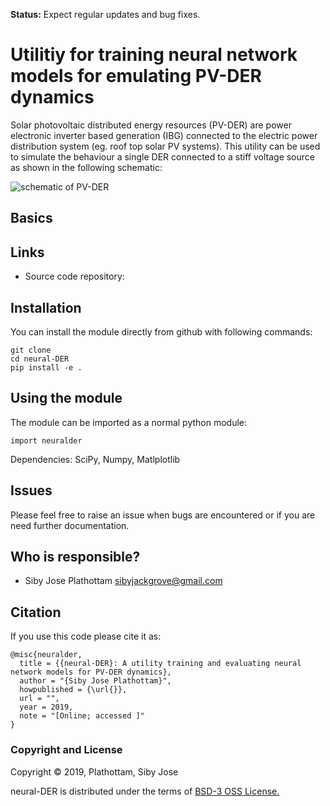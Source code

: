 
**Status:** Expect regular updates and bug fixes.
# Utilitiy for training neural network models for emulating PV-DER dynamics

Solar photovoltaic distributed energy resources (PV-DER) are power electronic inverter based generation (IBG) connected to the electric power distribution system (eg. roof top solar PV systems). This utility can be used to simulate the behaviour a single DER connected to a stiff voltage source as shown in the following schematic:

![schematic of PV-DER](PVDER_schematic.png)

## Basics


## Links
* Source code repository:

## Installation
You can install the module directly from github with following commands:
```
git clone 
cd neural-DER
pip install -e .
```
## Using the module
The module can be imported as a normal python module:
```
import neuralder
```

Dependencies: SciPy, Numpy, Matlplotlib

## Issues
Please feel free to raise an issue when bugs are encountered or if you are need further documentation.

## Who is responsible?
- Siby Jose Plathottam sibyjackgrove@gmail.com

## Citation
If you use this code please cite it as:
```
@misc{neuralder,
  title = {{neural-DER}: A utility training and evaluating neural network models for PV-DER dynamics},
  author = "{Siby Jose Plathottam}",
  howpublished = {\url{}},
  url = "",
  year = 2019,
  note = "[Online; accessed ]"
}
```
### Copyright and License
Copyright © 2019, Plathottam, Siby Jose

neural-DER is distributed under the terms of [BSD-3 OSS License.](LICENSE)
